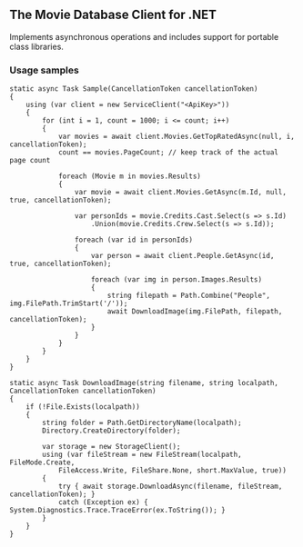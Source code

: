 ## The Movie Database Client for .NET ##

Implements asynchronous operations and includes support for portable class libraries.

### Usage samples ###

	static async Task Sample(CancellationToken cancellationToken)
	{
	    using (var client = new ServiceClient("<ApiKey>"))
		{
			for (int i = 1, count = 1000; i <= count; i++)
			{
			    var movies = await client.Movies.GetTopRatedAsync(null, i, cancellationToken);
				count == movies.PageCount; // keep track of the actual page count
			
				foreach (Movie m in movies.Results)
				{
					var movie = await client.Movies.GetAsync(m.Id, null, true, cancellationToken);
			
					var personIds = movie.Credits.Cast.Select(s => s.Id)
						.Union(movie.Credits.Crew.Select(s => s.Id));
			
					foreach (var id in personIds)
					{
						var person = await client.People.GetAsync(id, true, cancellationToken);
			
						foreach (var img in person.Images.Results)
						{
							string filepath = Path.Combine("People", img.FilePath.TrimStart('/'));
							await DownloadImage(img.FilePath, filepath, cancellationToken);
						}
					}
				}
			}
		}
	}

    static async Task DownloadImage(string filename, string localpath, CancellationToken cancellationToken)
    {
        if (!File.Exists(localpath))
        {
            string folder = Path.GetDirectoryName(localpath);
            Directory.CreateDirectory(folder);

            var storage = new StorageClient();
            using (var fileStream = new FileStream(localpath, FileMode.Create, 
				FileAccess.Write, FileShare.None, short.MaxValue, true))
            {
                try { await storage.DownloadAsync(filename, fileStream, cancellationToken); }
                catch (Exception ex) { System.Diagnostics.Trace.TraceError(ex.ToString()); }
            }
        }
    }

